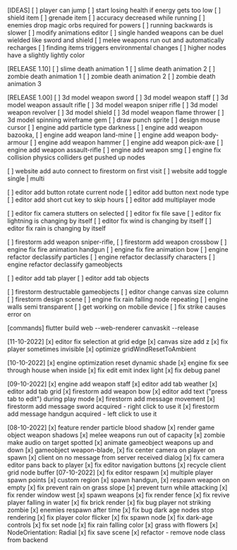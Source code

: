 [IDEAS]
[ ] player can jump
[ ] start losing health if energy gets too low
[ ] shield item
[ ] grenade item
[ ] accuracy decreased while running
[ ] enemies drop magic orbs required for powers
[ ] running backwards is slower
[ ] modify animations editor
[ ] single handed weapons can be duel wielded like sword and shield
[ ] melee weapons run out and automatically recharges
[ ] finding items triggers environmental changes
[ ] higher nodes have a slightly lightly color

[RELEASE 1.10]
[ ] slime death animation 1
[ ] slime death animation 2
[ ] zombie death animation 1
[ ] zombie death animation 2
[ ] zombie death animation 3

[RELEASE 1.00]
[ ] 3d model weapon sword
[ ] 3d model weapon staff
[ ] 3d model weapon assault rifle
[ ] 3d model weapon sniper rifle
[ ] 3d model weapon revolver
[ ] 3d model shield
[ ] 3d model weapon flame thrower
[ ] 3d model spinning wireframe gem
[ ] draw punch sprite
[ ] design mouse cursor
[ ] engine add particle type darkness
[ ] engine add weapon bazooka,
[ ] engine add weapon land-mine
[ ] engine add weapon body-armour
[ ] engine add weapon hammer
[ ] engine add weapon pick-axe
[ ] engine add weapon assault-rifle
[ ] engine add weapon smg
[ ] engine fix collision physics colliders get pushed up nodes

[ ] website add auto connect to firestorm on first visit
[ ] website add toggle single | multi

[ ] editor add button rotate current node
[ ] editor add button next node type
[ ] editor add short cut key to skip hours
[ ] editor add multiplayer mode

[ ] editor fix camera stutters on selected
[ ] editor fix file save
[ ] editor fix lightning is changing by itself
[ ] editor fix wind is changing by itself
[ ] editor fix rain is changing by itself

[ ] firestorm add weapon sniper-rifle,
[ ] firestorm add weapon crossbow
[ ] engine fix fire animation handgun
[ ] engine fix fire animation bow
[ ] engine refactor declassify particles
[ ] engine refactor declassify characters
[ ] engine refactor declassify gameobjects

[ ] editor add tab player
[ ] editor add tab objects

[ ] firestorm destructable gameobjects
[ ] editor change canvas size column
[ ] firestorm design scene
[ ] engine fix rain falling node repeating
[ ] engine walls semi transparent
[ ] get working on mobile device
[ ] fix strike causes error on 

[commands]
flutter build web --web-renderer canvaskit --release


[11-10-2022]
[x] editor fix selection at grid edge
[x] canvas size add z
[x] fix player sometimes invisible
[x] optimize gridWindResetToAmbient

[10-10-2022]
[x] engine optimization reset dynamic shade
[x] engine fix see through house when inside
[x] fix edit emit index light
[x] fix debug panel

[09-10-2022]
[x] engine add weapon staff
[x] editor add tab weather
[x] editor add tab grid
[x] firestorm add weapon bow
[x] editor add text ("press tab to edit") during play mode
[x] firestorm add message movement
[x] firestorm add message sword acquired - right click to use it
[x] firestorm add message handgun acquired - left click to use it

[08-10-2022]
[x] feature render particle blood shadow
[x] render game object weapon shadows
[x] melee weapons run out of capacity
[x] zombie make audio on target spotted
[x] animate gameobject weapons up and down
[x] gameobject weapon-blade,
[x] fix center camera on player on spawn
[x] client on no message from server received dialog
[x] fix camera editor pans back to player
[x] fix editor navigation buttons
[x] recycle client grid node buffer
[07-10-2022]
[x] fix editor respawn
[x] multiple player spawn points
[x] custom region
[x] spawn handgun,
[x] respawn weapon on empty
[x] fix prevent rain on grass slope
[x] prevent turn while attacking
[x] fix render window west
[x] spawn weapons
[x] fix render fence
[x] fix revive player falling in water
[x] fix brick render
[x] fix bug player not striking zombie
[x] enemies respawn after time
[x] fix bug dark age nodes stop rendering
[x] fix player color flicker
[x] fix spawn node
[x] fix dark-age controls
[x] fix set node
[x] fix rain falling color
[x] grass with flowers
[x] NodeOrientation: Radial
[x] fix save scene
[x] refactor - remove node class from backend